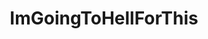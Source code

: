 ---
title: ImGoingToHellForThis
crosslinks:
- livven
- jesuschristreddit
- Drama
- ShitAmericansSay
- nocontext
- theNew_Donald
- 33nhniv
- NegativeWithGold
- worstof
- The_Donald
- evenwithcontext
- titlegore
- funny
- exmuslim
- ComedyCemetery
- classic4chan
- iamverysmart
- SummerReddit
- RoastMe
- WTF
---